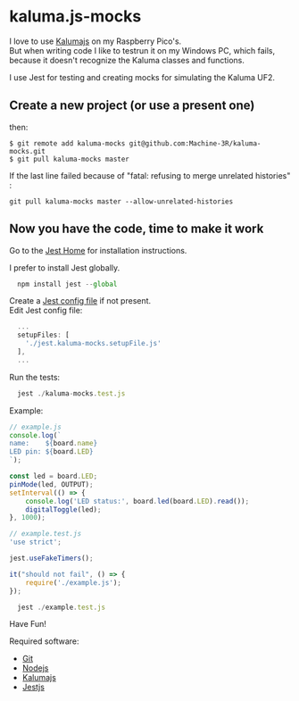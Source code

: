 # kaluma.js-mocks
I love to use [Kalumajs](https://kalumajs.org/) on my Raspberry Pico's.<br/>
But when writing code I like to testrun it on my Windows PC, which fails, because it doesn't recognize the Kaluma classes and functions.

I use Jest for testing and creating mocks for simulating the Kaluma UF2.


## Create a new project (or use a present one)
then:
```git
$ git remote add kaluma-mocks git@github.com:Machine-3R/kaluma-mocks.git
$ git pull kaluma-mocks master
```
If the last line failed because of "fatal: refusing to merge unrelated histories" :
```git
git pull kaluma-mocks master --allow-unrelated-histories
```

## Now you have the code, time to make it work

Go to the [Jest Home](https://jestjs.io/docs/getting-started) for installation instructions.

I prefer to install Jest globally.
```javascript
  npm install jest --global
```

Create a [Jest config file](https://jestjs.io/docs/configuration) if not present.<br/>
Edit Jest config file:
```javascript
  ...
  setupFiles: [
    './jest.kaluma-mocks.setupFile.js'
  ],
  ...
```

Run the tests:
```javascript
  jest ./kaluma-mocks.test.js
```

Example:
```javascript
// example.js
console.log(`
name:    ${board.name}
LED pin: ${board.LED}
`);

const led = board.LED;
pinMode(led, OUTPUT);
setInterval(() => {
    console.log('LED status:', board.led(board.LED).read());
    digitalToggle(led);
}, 1000);
```
```javascript
// example.test.js
'use strict';

jest.useFakeTimers();

it("should not fail", () => {
    require('./example.js');
});
```
```javascript
  jest ./example.test.js
```

Have Fun!




Required software:
- [Git](https://git-scm.com/)
- [Nodejs](https://nodejs.org/)
- [Kalumajs](https://kalumajs.org/)
- [Jestjs](https://jestjs.io/docs/getting-started)
